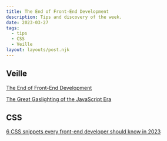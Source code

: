```yaml
---
title: The End of Front-End Development
description: Tips and discovery of the week.
date: 2023-03-27
tags:
  - tips
  - CSS
  - Veille
layout: layouts/post.njk
---
```

## Veille

[The End of Front-End Development](https://www.joshwcomeau.com/blog/the-end-of-frontend-development/)

[The Great Gaslighting of the JavaScript Era](https://remysharp.com/links/2023-03-26-cf62febe)

## CSS

[6 CSS snippets every front-end developer should know in 2023](https://web.dev/6-css-snippets-every-front-end-developer-should-know-in-2023/)
